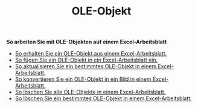 ﻿---
title: OLE-Objekt
second_title: Aspose.Cells Cloud Documen
type: docs
url: /de/oleobjects/
aliases: [/working-with-oleobjects/]
keywords: Get, add, delete, and update an OLE object in an Excel worksheet
description: Aspose.Cells Cloud REST API unterstützt das Abrufen, Hinzufügen, Löschen und Aktualisieren eines OLE-Objekts in einem Excel-Arbeitsblatt. SDK unterstützt Arten von Entwicklungssprachen. Dazu gehören Android, C#, Go, Java, NodeJS, Perl, PHP, Python, Ruby und Swift
weight: 100
---
**So arbeiten Sie mit OLE-Objekten auf einem Excel-Arbeitsblatt**

- [So erhalten Sie ein OLE-Objekt aus einem Excel-Arbeitsblatt.](/cells/de/oleobjects/get/)
- [So fügen Sie ein OLE-Objekt in ein Excel-Arbeitsblatt ein.](/cells/de/oleobjects/add/)
- [So aktualisieren Sie ein bestimmtes OLE-Objekt in einem Excel-Arbeitsblatt.](/cells/de/oleobjects/update/)
- [So konvertieren Sie ein OLE-Objekt in ein Bild in einem Excel-Arbeitsblatt.](/cells/de/oleobjects/convert/)
- [So löschen Sie alle OLE-Objekte in einem Excel-Arbeitsblatt.](/cells/de/oleobjects/clear/)
- [So löschen Sie ein bestimmtes OLE-Objekt in einem Excel-Arbeitsblatt.](/cells/de/oleobjects/delete/)
